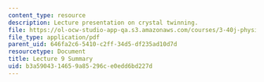 ```yaml
---
content_type: resource
description: Lecture presentation on crystal twinning.
file: https://ol-ocw-studio-app-qa.s3.amazonaws.com/courses/3-40j-physical-metallurgy-fall-2009/b3a5904314659a85296ce0edd6bd227d_MIT3_40JF09_lec09.pdf
file_type: application/pdf
parent_uid: 646fa2c6-5410-c2ff-34d5-df235ad10d7d
resourcetype: Document
title: Lecture 9 Summary
uid: b3a59043-1465-9a85-296c-e0edd6bd227d
---
```

